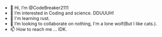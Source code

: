 - 👋 Hi, I’m @CodeBreaker2111
- 👀 I’m interested in Coding and science. DDUUUH!
- 🌱 I'm learning rust.
- 💞️ I’m looking to collaborate on nothing, I'm a lone wolf(But I like cats.).
- 📫 How to reach me ... IDK.

<!---
CodeBreaker2111/CodeBreaker2111 is a ✨ special ✨ repository because its `README.md` (this file) appears on your GitHub profile.
You can click the Preview link to take a look at your changes.
--->
